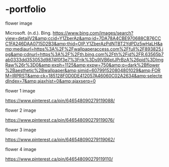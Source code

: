 # -portfolio

flower image

Microsoft. (n.d.). Bing. https://www.bing.com/images/search?view=detailV2&amp;ccid=Y1ZberAz&amp;id=7DA78A4CBE970688CB76CCC1FA246DAA0715D2B3&amp;thid=OIP.Y1ZberAzPdNTBT2YdPDz5wHaLH&amp;mediaurl=https%3A%2F%2Fwallpaperaccess.com%2Ffull%2F893825.jpg&amp;cdnurl=https%3A%2F%2Fth.bing.com%2Fth%2Fid%2FR.63565b7ab0333dd353053d9874f0f3e7%3Frik%3Ds9IVB6ptJPrBzA%26pid%3DImgRaw%26r%3D0&amp;exph=1125&amp;expw=750&amp;q=dark%2Bflower%2Baesthetic%2Bwallpaper&amp;simid=607991520804801029&amp;FORM=IRPRST&amp;ck=185128F0D0DE412057A46060C02A2634&amp;selectedIndex=7&amp;ajaxhist=0&amp;ajaxserp=0 

flower 1 image 

https://www.pinterest.ca/pin/646548090279119088/

flower 2 image 

https://www.pinterest.ca/pin/646548090279119076/

flower 3 image 

https://www.pinterest.ca/pin/646548090279119062/

flower 4 image 

https://www.pinterest.ca/pin/646548090279119110/